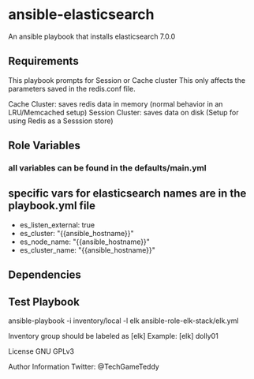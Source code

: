 # ansible-elasticsearch
An ansible playbook that installs elasticsearch 7.0.0

## Requirements
This playbook prompts for Session or Cache cluster
This only affects the parameters saved in the redis.conf file.

Cache Cluster: saves redis data in memory (normal behavior in an LRU/Memcached setup)
Session Cluster: saves data on disk (Setup for using Redis as a Sesssion store)


## Role Variables
### all variables can be found in the defaults/main.yml
## specific vars for elasticsearch names are in the playbook.yml file #
- es_listen_external: true
- es_cluster: "{{ansible_hostname}}"
- es_node_name: "{{ansible_hostname}}"
- es_cluster_name: "{{ansible_hostname}}"

## Dependencies

## Test Playbook
 ansible-playbook -i inventory/local -l elk ansible-role-elk-stack/elk.yml

 Inventory group should be labeled as [elk]
 Example:
 [elk]
 dolly01

License
GNU GPLv3


Author Information
 Twitter: @TechGameTeddy
